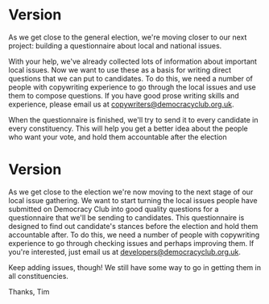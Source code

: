 # Version #

As we get close to the general election, we're moving closer to our next project: building a questionnaire about local and national issues.

With your help, we've already collected lots of information about important local issues.  Now we want to use these as a basis for writing direct questions that we can put to candidates.  To do this, we need a number of people with copywriting experience to go through the local issues and use them to compose questions.  If you have good prose writing skills and experience, please email us at copywriters@democracyclub.org.uk.

When the questionnaire is finished, we'll try to send it to every candidate in every constituency.  This will help you get a better idea about the people who want your vote, and hold them accountable after the election

# Version #

As we get close to the election we're now moving to the next stage of our
local issue gathering. We want to start turning the local issues people have
submitted on Democracy Club into good quality questions for a questionnaire
that we'll be sending to candidates. This questionnaire is designed to find
out candidate's stances before the election and hold them accountable after.
To do this, we need a number of people with copywriting experience to go
through checking issues and perhaps improving them. If you're interested,
just email us at developers@democracyclub.org.uk.

Keep adding issues, though! We still have some way to go in getting them in
all constituencies.

Thanks,
Tim